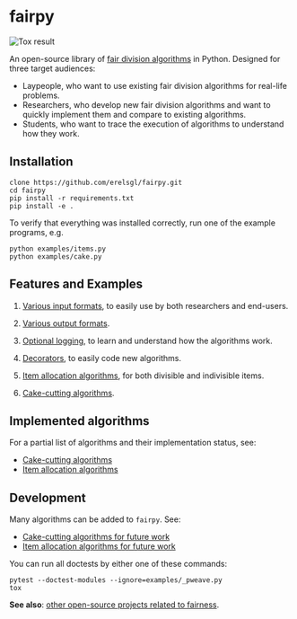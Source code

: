# fairpy

![Tox result](https://github.com/erelsgl/fairpy/workflows/tox/badge.svg)

An open-source library of [fair division algorithms](https://en.wikipedia.org/wiki/Fair_division) in Python.
Designed for three target audiences:

* Laypeople, who want to use existing fair division algorithms for real-life problems.
* Researchers, who develop new fair division algorithms and want to quickly implement them and compare to existing algorithms.
* Students, who want to trace the execution of algorithms to understand how they work.

## Installation

    clone https://github.com/erelsgl/fairpy.git
    cd fairpy
    pip install -r requirements.txt
    pip install -e .

To verify that everything was installed correctly, run one of the example programs, e.g.

    python examples/items.py
    python examples/cake.py

## Features and Examples

1. [Various input formats](examples/input_formats.md), to easily use by both researchers and end-users.

1. [Various output formats](examples/output_formats.md).

1. [Optional logging](examples/loggers.md), to learn and understand how the algorithms work.

1. [Decorators](examples/decorators.md), to easily code new algorithms.

1. [Item allocation algorithms](examples/items.md), for both divisible and indivisible items.

1. [Cake-cutting algorithms](examples/cake.md).


## Implemented algorithms

For a partial list of algorithms and their implementation status, see:

* [Cake-cutting algorithms](fairpy/cake/README.md)  
* [Item allocation algorithms](fairpy/items/README.md)


## Development

Many algorithms can be added to `fairpy`. See:

* [Cake-cutting algorithms for future work](fairpy/cake/README-future.md)  
* [Item allocation algorithms for future work](fairpy/items/README-future.md)

You can run all doctests by either one of these commands:

    pytest --doctest-modules --ignore=examples/_pweave.py
    tox

**See also**: [other open-source projects related to fairness](related.md).
